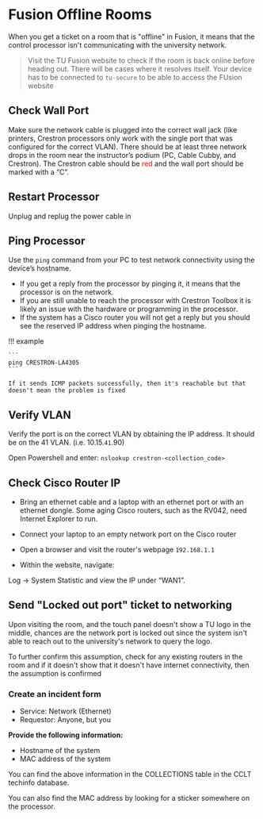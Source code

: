 # Fusion Offline Rooms

When you get a ticket on a room that is "offline" in Fusion, it means that the control processor isn't communicating with the university network.

> Visit the TU Fusion website to check if the room is back online before heading out. There will be cases where it resolves itself.
> Your device has to be connected to `tu-secure` to be able to access the FUsion website

## Check Wall Port

Make sure the network cable is plugged into the correct wall jack (like printers, Crestron processors only work with the single port that was configured for the correct VLAN).  There should be at least three network drops in the room near the instructor’s podium (PC, Cable Cubby, and Crestron).  The Crestron cable should be<span style="color:red"> red </span> and the wall port should be marked with a “C”.

## Restart Processor

Unplug and replug the power cable in

## Ping Processor

Use the `ping` command from your PC to test network connectivity using the device’s hostname.

- If you get a reply from the processor by pinging it, it means that the processor is on the network.
- If you are still unable to reach the processor with Crestron Toolbox it is likely an issue with the hardware or programming in the processor.
- If the system has a Cisco router you will not get a reply but you should see the reserved IP address when pinging the hostname.

!!! example 

    ```
    ping CRESTRON-LA4305
    ```

    If it sends ICMP packets successfully, then it's reachable but that doesn't mean the problem is fixed

## Verify VLAN 

Verify the port is on the correct VLAN by obtaining the IP address.  It should be on the 41 VLAN. (i.e. 10.15.`41`.90)

Open Powershell and enter:
`nslookup crestron-<collection_code>`

## Check Cisco Router IP 

- Bring an ethernet cable and a laptop with an ethernet port or with an ethernet dongle.
Some aging Cisco routers, such as the RV042, need Internet Explorer to run.

- Connect your laptop to an empty network port on the Cisco router
- Open a browser and visit the router's webpage `192.168.1.1`

- Within the website, navigate:

Log → System Statistic and view the IP under “WAN1”.

## Send "Locked out port" ticket to networking

Upon visiting the room, and the touch panel doesn't show a TU logo in the middle, chances are the network port is locked out since the system isn't able to reach out to the university's network to query the logo.

To further confirm this assumption, check for any existing routers in the room and if it doesn't show that it doesn't have internet connectivity, then the assumption is confirmed

### Create an incident form

- Service: Network (Ethernet)
- Requestor: Anyone, but you

**Provide the following information:**

- Hostname of the system
- MAC address of the system

You can find the above information in the COLLECTIONS table in the CCLT techinfo database.

You can also find the MAC address by looking for a sticker somewhere on the processor.